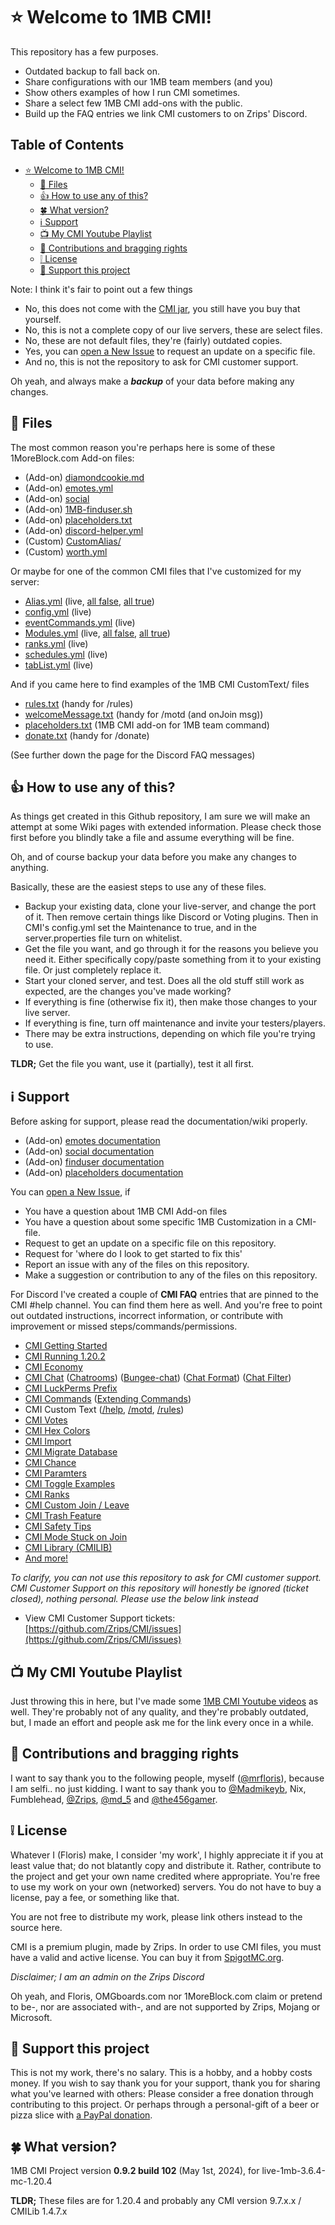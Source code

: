 # :star: Welcome to 1MB CMI!

This repository has a few purposes. 

 - Outdated backup to fall back on.
 - Share configurations with our 1MB team members (and you)
 - Show others examples of how I run CMI sometimes.
 - Share a select few 1MB CMI add-ons with the public.
 - Build up the FAQ entries we link CMI customers to on Zrips' Discord.

## Table of Contents

   * [<g-emoji class="g-emoji" alias="star" fallback-src="https://github.githubassets.com/images/icons/emoji/unicode/2b50.png">⭐</g-emoji> Welcome to 1MB CMI!](#star-welcome-to-1mb-cmi)
      * [<g-emoji class="g-emoji" alias="file_folder" fallback-src="https://github.githubassets.com/images/icons/emoji/unicode/1f4c1.png">📁</g-emoji> Files](#file_folder-files)
      * [<g-emoji class="g-emoji" alias=" 1" fallback-src="https://github.githubassets.com/images/icons/emoji/unicode/1f44d.png">👍</g-emoji> How to use any of this?](#thumbsup-how-to-use-any-of-this)
      * [<g-emoji class="g-emoji" alias="four_leaf_clover" fallback-src="https://github.githubassets.com/images/icons/emoji/unicode/1f340.png">🍀</g-emoji> What version?](#four_leaf_clover-what-version)
      * [<g-emoji class="g-emoji" alias="information_source" fallback-src="https://github.githubassets.com/images/icons/emoji/unicode/2139.png">ℹ️</g-emoji> Support](#information_source-support)
      * [<g-emoji class="g-emoji" alias="tv" fallback-src="https://github.githubassets.com/images/icons/emoji/unicode/1f4fa.png">📺</g-emoji> My CMI Youtube Playlist](#tv-my-cmi-youtube-playlist)
      * [<g-emoji class="g-emoji" alias="crown" fallback-src="https://github.githubassets.com/images/icons/emoji/unicode/1f451.png">👑</g-emoji> Contributions and bragging rights](#crown-contributions-and-bragging-rights)
      * [<g-emoji class="g-emoji" alias="grey_exclamation" fallback-src="https://github.githubassets.com/images/icons/emoji/unicode/2755.png">❕</g-emoji> License](#grey_exclamation-license)
      * [<g-emoji class="g-emoji" alias="fist_oncoming" fallback-src="https://github.githubassets.com/images/icons/emoji/unicode/1f44a.png">👊</g-emoji> Support this project](#punch-support-this-project)


Note: I think it's fair to point out a few things

- No, this does not come with the [CMI jar](https://www.spigotmc.org/resources/3742/), you still have you buy that yourself.
- No, this is not a complete copy of our live servers, these are select files.
- No, these are not default files, they're (fairly) outdated copies.
- Yes, you can [open a New Issue](https://github.com/mrfdev/CMI/issues) to request an update on a specific file.
- And no, this is not the repository to ask for CMI customer support.

Oh yeah, and always make a ***backup*** of your data before making any changes.


## :file_folder: Files

The most common reason you're perhaps here is some of these 1MoreBlock.com Add-on files:

- (Add-on) [diamondcookie.md](/Resources/Add-ons/diamondcookie.md)
- (Add-on) [emotes.yml](/Resources/Add-ons/emotes.yml)
- (Add-on) [social](/Resources/Add-ons/social/)
- (Add-on) [1MB-finduser.sh](/Resources/Scripts/1MB-finduser.sh) 
- (Add-on) [placeholders.txt](/Resources/Add-ons/ingame-docs)
- (Add-on) [discord-helper.yml](/Resources/Add-ons/discord-helper.yml)
- (Custom) [CustomAlias/](/live-1mb-3.6.4-mc-1.20.4/plugins/CMI/CustomAlias) 
- (Custom) [worth.yml](/live-1mb-3.6.4-mc-1.20.4/plugins/CMI/worth.yml)

Or maybe for one of the common CMI files that I've customized for my server:

- [Alias.yml](/live-1mb-3.6.4-mc-1.20.4/plugins/CMI/Alias.yml) (live, [all false](/Resources/Alternatives/Alias_false.yml), [all true](/Resources/Alternatives/Alias_true.yml))
- [config.yml](/live-1mb-3.6.4-mc-1.20.4/plugins/CMI/config.yml) (live)
- [eventCommands.yml](/live-1mb-3.6.4-mc-1.20.4/plugins/CMI/eventCommands.yml) (live)
- [Modules.yml](/live-1mb-3.6.4-mc-1.20.4/plugins/CMI/Modules.yml) (live, [all false](/Resources/Alternatives/Modules_false.yml), [all true](/Resources/Alternatives/Modules_true.yml))
- [ranks.yml](/live-1mb-3.6.4-mc-1.20.4/plugins/CMI/ranks.yml) (live)
- [schedules.yml](/live-1mb-3.6.4-mc-1.20.4/plugins/CMI/schedules.yml) (live)
- [tabList.yml](/live-1mb-3.6.4-mc-1.20.4/plugins/CMI/tabList.yml) (live)

And if you came here to find examples of the 1MB CMI CustomText/ files

- [rules.txt](/live-1mb-3.6.4-mc-1.20.4/plugins/CMI/CustomText/rules.txt) (handy for /rules)
- [welcomeMessage.txt](/live-1mb-3.6.4-mc-1.20.4/plugins/CMI/CustomText/welcomeMessage.txt) (handy for /motd (and onJoin msg)) 
- [placeholders.txt](/Resources/Add-ons/placeholders.txt) (1MB CMI add-on for 1MB team command)
- [donate.txt](/live-1mb-3.6.4-mc-1.20.4/plugins/CMI/CustomText/donate.txt) (handy for /donate)

(See further down the page for the Discord FAQ messages)

## :thumbsup: How to use any of this?

As things get created in this Github repository, I am sure we will make an attempt at some Wiki pages with extended information. Please check those first before you blindly take a file and assume everything will be fine.

Oh, and of course backup your data before you make any changes to anything.

Basically, these are the easiest steps to use any of these files.

- Backup your existing data, clone your live-server, and change the port of it. Then remove certain things like Discord or Voting plugins. Then in CMI's config.yml set the Maintenance to true, and in the server.properties file turn on whitelist. 
- Get the file you want, and go through it for the reasons you believe you need it. Either specifically copy/paste something from it to your existing file. Or just completely replace it.  
- Start your cloned server, and test. Does all the old stuff still work as expected, are the changes you've made working?
- If everything is fine (otherwise fix it), then make those changes to your live server.
- If everything is fine, turn off maintenance and invite your testers/players.
- There may be extra instructions, depending on which file you're trying to use.

**TLDR;** Get the file you want, use it (partially), test it all first. 

## :information_source: Support

Before asking for support, please read the documentation/wiki properly. 

- (Add-on) [emotes documentation](https://github.com/mrfdev/CMI/wiki/emotes)
- (Add-on) [social documentation](/Resources/Add-ons/social)
- (Add-on) [finduser documentation](https://github.com/mrfdev/CMI/wiki/finduser) 
- (Add-on) [placeholders documentation](https://github.com/mrfdev/CMI/wiki/placeholders)

You can [open a New Issue](https://github.com/mrfdev/CMI/issues), if

- You have a question about 1MB CMI Add-on files
- You have a question about some specific 1MB Customization in a CMI-file.
- Request to get an update on a specific file on this repository.
- Request for 'where do I look to get started to fix this'
- Report an issue with any of the files on this repository.
- Make a suggestion or contribution to any of the files on this repository.

For Discord I've created a couple of **CMI FAQ** entries that are pinned to the CMI #help channel. You can find them here as well. And you're free to point out outdated instructions, incorrect information, or contribute with improvement or missed steps/commands/permissions.

- [CMI Getting Started](/Resources/FAQ/cmi-gettingstarted.md)
- [CMI Running 1.20.2](/Resources/FAQ//cmi-running.md)
- [CMI Economy](/Resources/FAQ/cmi-economy.md)
- [CMI Chat](/Resources/FAQ/cmi-chat.md) ([Chatrooms](/Resources/FAQ/cmi-chatrooms.md)) ([Bungee-chat](/Resources/FAQ/cmi-bungee.md)) ([Chat Format](/Resources/FAQ/cmi-chat-format.md)) ([Chat Filter](/Resources/FAQ/cmi-chatfilter.md))
- [CMI LuckPerms Prefix](/Resources/FAQ/cmi-luckperms-prefix.md)
- [CMI Commands](/Resources/FAQ/cmi-commands.md) ([Extending Commands](/Resources/FAQ/cmi-extending-commands.md))
- CMI Custom Text ([/help](/Resources/FAQ/cmi-help.md), [/motd](/Resources/FAQ/cmi-motd.md), [/rules](/Resources/FAQ/cmi-rules.md))
- [CMI Votes](/Resources/FAQ/cmi-votes.md)
- [CMI Hex Colors](/Resources/FAQ/cmi-hexcolors.md)
- [CMI Import](/Resources/FAQ/cmi-import.md)
- [CMI Migrate Database](/Resources/FAQ/cmi-migrate-database.md)
- [CMI Chance](/Resources/FAQ/cmi-chance.md)
- [CMI Paramters](/Resources/FAQ/cmi-parameters.md)
- [CMI Toggle Examples](/Resources/FAQ/cmi-toggle-examples.md)
- [CMI Ranks](/Resources/FAQ/cmi-ranks.md)
- [CMI Custom Join / Leave](/Resources/FAQ/cmi-custom-joinleave.md)
- [CMI Trash Feature](/Resources/FAQ/cmi-trash.md)
- [CMI Safety Tips](/Resources/FAQ/cmi-safety-tips.md)
- [CMI Mode Stuck on Join](/Resources/FAQ/cmi-mode-stuck-on-join.md)
- [CMI Library (CMILIB)](/Resources/FAQ/cmi-library.md)
- [And more!](/Resources/FAQ/)

*To clarify, you can not use this repository to ask for CMI customer support. CMI Customer Support on this repository will honestly be ignored (ticket closed), nothing personal. Please use the below link instead*

- View CMI Customer Support tickets: [https://github.com/Zrips/CMI/issues](https://github.com/Zrips/CMI/issues)

## :tv: My CMI Youtube Playlist

Just throwing this in here, but I've made some [1MB CMI Youtube videos](https://www.youtube.com/playlist?list=PLAgWLDdkOWlq8pnYuzIVAl2doNg1vmDD_) as well. They're probably not of any quality, and they're probably outdated, but, I made an effort and people ask me for the link every once in a while.

## :crown: Contributions and bragging rights

I want to say thank you to the following people, myself ([@mrfloris](https://github.com/mrfloris)), because I am selfi.. no just kidding. I want to say thank you to [@Madmikeyb](https://github.com/Madmikeyb), Nix, Fumblehead, [@Zrips](https://github.com/Zrips), [@md_5](https://github.com/md-5/) and [@the456gamer](https://github.com/the456gamer).

## :grey_exclamation: License

Whatever I (Floris) make, I consider 'my work', I highly appreciate it if you at least value that; do not blatantly copy and distribute it. Rather, contribute to the project and get your own name credited where appropriate. You're free to use my work on your own (networked) servers. You do not have to buy a license, pay a fee, or something like that. 

You are not free to distribute my work, please link others instead to the source here.

CMI is a premium plugin, made by Zrips. In order to use CMI files, you must have a valid and active license. You can buy it from [SpigotMC.org](https://www.spigotmc.org/resources/3742/). 

_Disclaimer; I am an admin on the Zrips Discord_

Oh yeah, and Floris, OMGboards.com nor 1MoreBlock.com claim or pretend to be-, nor are associated with-, and are not supported by Zrips, Mojang or Microsoft.

## :punch: Support this project

This is not my work, there's no salary. This is a hobby, and a hobby costs money. If you wish to say thank you for your support, thank you for sharing what you've learned with others: Please consider a free donation through contributing to this project. Or perhaps through a personal-gift of a beer or pizza slice with [a PayPal donation](https://www.paypal.me/mrfloris). 

## :four_leaf_clover: What version?

1MB CMI Project version **0.9.2 build 102** (May 1st, 2024), for live-1mb-3.6.4-mc-1.20.4

**TLDR;** These files are for 1.20.4 and probably any CMI version 9.7.x.x / CMILib 1.4.7.x 
